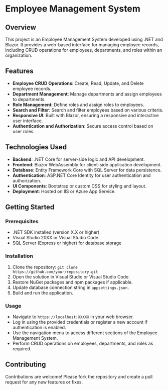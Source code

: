 # Employee Management System

## Overview

This project is an Employee Management System developed using .NET and Blazor. It provides a web-based interface for managing employee records, including CRUD operations for employees, departments, and roles within an organization.

## Features

- **Employee CRUD Operations**: Create, Read, Update, and Delete employee records.
- **Department Management**: Manage departments and assign employees to departments.
- **Role Management**: Define roles and assign roles to employees.
- **Search and Filter**: Search and filter employees based on various criteria.
- **Responsive UI**: Built with Blazor, ensuring a responsive and interactive user interface.
- **Authentication and Authorization**: Secure access control based on user roles.

## Technologies Used

- **Backend**: .NET Core for server-side logic and API development.
- **Frontend**: Blazor WebAssembly for client-side application development.
- **Database**: Entity Framework Core with SQL Server for data persistence.
- **Authentication**: ASP.NET Core Identity for user authentication and authorization.
- **UI Components**: Bootstrap or custom CSS for styling and layout.
- **Deployment**: Hosted on IIS or Azure App Service.

## Getting Started

### Prerequisites

- .NET SDK installed (version X.X or higher)
- Visual Studio 20XX or Visual Studio Code
- SQL Server (Express or higher) for database storage

### Installation

1. Clone the repository: `git clone https://github.com/your/repository.git`
2. Open the solution in Visual Studio or Visual Studio Code.
3. Restore NuGet packages and npm packages if applicable.
4. Update database connection string in `appsettings.json`.
5. Build and run the application.

### Usage

- Navigate to `https://localhost:XXXXX` in your web browser.
- Log in using the provided credentials or register a new account if authentication is enabled.
- Use the navigation menu to access different sections of the Employee Management System.
- Perform CRUD operations on employees, departments, and roles as required.

## Contributing

Contributions are welcome! Please fork the repository and create a pull request for any new features or fixes.


